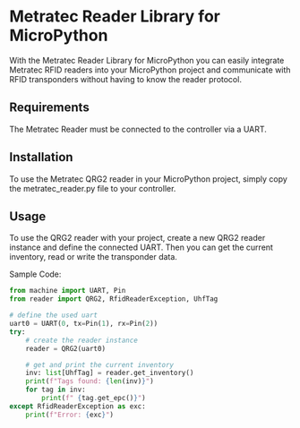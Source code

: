# Metratec Reader Library for MicroPython

With the Metratec Reader Library for MicroPython you can easily integrate Metratec RFID readers into your MicroPython project and communicate with RFID transponders without having to know the reader protocol.

## Requirements

The Metratec Reader must be connected to the controller via a UART.

## Installation

To use the Metratec QRG2 reader in your MicroPython project, simply copy the metratec_reader.py file to your controller.

## Usage

To use the QRG2 reader with your project, create a new QRG2 reader instance and define the connected UART. Then you can get the current inventory, read or write the transponder data.

Sample Code:

```python
from machine import UART, Pin
from reader import QRG2, RfidReaderException, UhfTag

# define the used uart
uart0 = UART(0, tx=Pin(1), rx=Pin(2))
try:
    # create the reader instance
    reader = QRG2(uart0)

    # get and print the current inventory
    inv: list[UhfTag] = reader.get_inventory()
    print(f"Tags found: {len(inv)}")
    for tag in inv:
        print(f" {tag.get_epc()}")
except RfidReaderException as exc:
    print(f"Error: {exc}")
```
